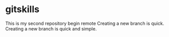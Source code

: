 # gitskills
This is my second repository begin remote
Creating a new branch is quick.
Creating a new branch is quick and simple.
